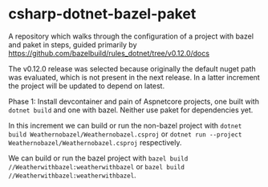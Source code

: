 # csharp-dotnet-bazel-paket
A repository which walks through the configuration of a project with bazel and paket in steps, guided primarily by https://github.com/bazelbuild/rules_dotnet/tree/v0.12.0/docs

The v0.12.0 release was selected because originally the default nuget path was evaluated, which is not present in the next release.
In a latter increment the project will be updated to depend on latest.

Phase 1:
Install devcontainer and pain of Aspnetcore projects, one built with `dotnet build` and one with bazel. Neither use paket for dependencies yet.

In this increment we can build or run the non-bazel project with `dotnet build Weathernobazel/Weathernobazel.csproj` or `dotnet run --project Weathernobazel/Weathernobazel.csproj` respectively.

We can build or run the bazel project with `bazel build //Weatherwithbazel:weatherwithbazel` or `bazel build //Weatherwithbazel:weatherwithbazel`.
